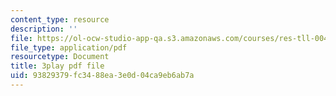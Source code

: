 ```yaml
---
content_type: resource
description: ''
file: https://ol-ocw-studio-app-qa.s3.amazonaws.com/courses/res-tll-004-stem-concept-videos-fall-2013/93829379fc3488ea3e0d04ca9eb6ab7a_lGaMKrtiTc8.pdf
file_type: application/pdf
resourcetype: Document
title: 3play pdf file
uid: 93829379-fc34-88ea-3e0d-04ca9eb6ab7a
---
```


